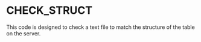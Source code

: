 # CHECK_STRUCT
This code is designed to check a text file to match the structure of the table on the server.
